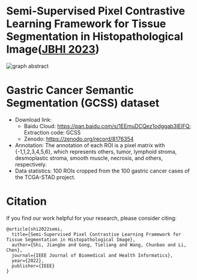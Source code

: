 # Semi-Supervised Pixel Contrastive Learning Framework for Tissue Segmentation in Histopathological Image([JBHI 2023](https://ieeexplore.ieee.org/document/9926096))

![graph abstract](https://github.com/Jiangbo-Shi/SSPCL/assets/60539295/fe4426b3-65e6-494b-826f-20655d3b2263)

# Gastric Cancer Semantic Segmentation (GCSS) dataset
- Download link:  
  - Baidu Cloud: https://pan.baidu.com/s/1EEmuDCQez1odggab3lElFQ; Extraction code: GCSS  
  - Zenodo: https://zenodo.org/record/8176354
- Annotation: The annotation of each ROI is a pixel matrix with {-1,1,2,3,4,5,6}, which represents others, tumor, lymphoid stroma, desmoplastic stroma, smooth muscle, necrosis, and others, respectively.  
- Data statistics: 100 ROIs cropped from the 100 gastric cancer cases of the TCGA-STAD project.

# Citation
If you find our work helpful for your research, please consider citing:
```
@article{shi2022semi,
  title={Semi-Supervised Pixel Contrastive Learning Framework for Tissue Segmentation in Histopathological Image},
  author={Shi, Jiangbo and Gong, Tieliang and Wang, Chunbao and Li, Chen},
  journal={IEEE Journal of Biomedical and Health Informatics},
  year={2022},
  publisher={IEEE}
}
```
